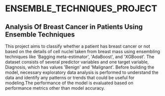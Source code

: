 # ENSEMBLE_TECHNIQUES_PROJECT
## Analysis Of Breast Cancer in Patients Using Ensemble Techniques

This project aims to classify whether a patient has breast cancer or not based on the details of cell nuclei taken from breast mass using ensembling techniques like 'Bagging meta-estimator', 'AdaBoost', and 'XGBoost'. The dataset consists of several predictor variables and one target variable, Diagnosis, which has values 'Benign' and 'Malignant'. Before building the model, necessary exploratory data analysis is performed to understand the data and identify any patterns or trends that could be useful for modeling.The performance of the model is evaluated based on performance metrics other than model accuracy.
